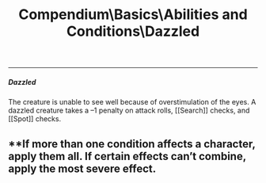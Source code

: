 ﻿---
lang: en
aliases: [Dazzled]
title: Compendium\Basics\Abilities and Conditions\Dazzled
tag: Abilities, Conditions
---

---
##### Dazzled

The creature is unable to see well because of overstimulation of the eyes. A dazzled creature takes a –1 penalty on attack rolls, [[Search]] checks, and [[Spot]] checks.

**If more than one condition affects a character, apply them all. If certain effects can’t combine, apply the most severe effect.
<br><br>
---
